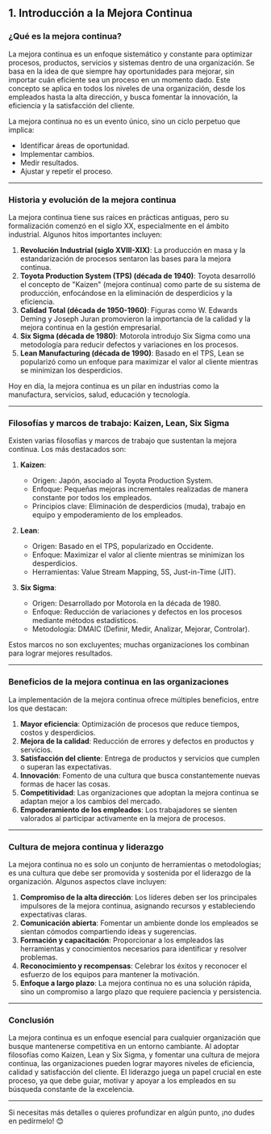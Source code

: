 ## **1. Introducción a la Mejora Continua**

### **¿Qué es la mejora continua?**
La mejora continua es un enfoque sistemático y constante para optimizar procesos, productos, servicios y sistemas dentro de una organización. Se basa en la idea de que siempre hay oportunidades para mejorar, sin importar cuán eficiente sea un proceso en un momento dado. Este concepto se aplica en todos los niveles de una organización, desde los empleados hasta la alta dirección, y busca fomentar la innovación, la eficiencia y la satisfacción del cliente.

La mejora continua no es un evento único, sino un ciclo perpetuo que implica:
- Identificar áreas de oportunidad.
- Implementar cambios.
- Medir resultados.
- Ajustar y repetir el proceso.

---

### **Historia y evolución de la mejora continua**
La mejora continua tiene sus raíces en prácticas antiguas, pero su formalización comenzó en el siglo XX, especialmente en el ámbito industrial. Algunos hitos importantes incluyen:

1. **Revolución Industrial (siglo XVIII-XIX)**: La producción en masa y la estandarización de procesos sentaron las bases para la mejora continua.
2. **Toyota Production System (TPS) (década de 1940)**: Toyota desarrolló el concepto de "Kaizen" (mejora continua) como parte de su sistema de producción, enfocándose en la eliminación de desperdicios y la eficiencia.
3. **Calidad Total (década de 1950-1960)**: Figuras como W. Edwards Deming y Joseph Juran promovieron la importancia de la calidad y la mejora continua en la gestión empresarial.
4. **Six Sigma (década de 1980)**: Motorola introdujo Six Sigma como una metodología para reducir defectos y variaciones en los procesos.
5. **Lean Manufacturing (década de 1990)**: Basado en el TPS, Lean se popularizó como un enfoque para maximizar el valor al cliente mientras se minimizan los desperdicios.

Hoy en día, la mejora continua es un pilar en industrias como la manufactura, servicios, salud, educación y tecnología.

---

### **Filosofías y marcos de trabajo: Kaizen, Lean, Six Sigma**
Existen varias filosofías y marcos de trabajo que sustentan la mejora continua. Los más destacados son:

1. **Kaizen**:
   - Origen: Japón, asociado al Toyota Production System.
   - Enfoque: Pequeñas mejoras incrementales realizadas de manera constante por todos los empleados.
   - Principios clave: Eliminación de desperdicios (muda), trabajo en equipo y empoderamiento de los empleados.

2. **Lean**:
   - Origen: Basado en el TPS, popularizado en Occidente.
   - Enfoque: Maximizar el valor al cliente mientras se minimizan los desperdicios.
   - Herramientas: Value Stream Mapping, 5S, Just-in-Time (JIT).

3. **Six Sigma**:
   - Origen: Desarrollado por Motorola en la década de 1980.
   - Enfoque: Reducción de variaciones y defectos en los procesos mediante métodos estadísticos.
   - Metodología: DMAIC (Definir, Medir, Analizar, Mejorar, Controlar).

Estos marcos no son excluyentes; muchas organizaciones los combinan para lograr mejores resultados.

---

### **Beneficios de la mejora continua en las organizaciones**
La implementación de la mejora continua ofrece múltiples beneficios, entre los que destacan:

1. **Mayor eficiencia**: Optimización de procesos que reduce tiempos, costos y desperdicios.
2. **Mejora de la calidad**: Reducción de errores y defectos en productos y servicios.
3. **Satisfacción del cliente**: Entrega de productos y servicios que cumplen o superan las expectativas.
4. **Innovación**: Fomento de una cultura que busca constantemente nuevas formas de hacer las cosas.
5. **Competitividad**: Las organizaciones que adoptan la mejora continua se adaptan mejor a los cambios del mercado.
6. **Empoderamiento de los empleados**: Los trabajadores se sienten valorados al participar activamente en la mejora de procesos.

---

### **Cultura de mejora continua y liderazgo**
La mejora continua no es solo un conjunto de herramientas o metodologías; es una cultura que debe ser promovida y sostenida por el liderazgo de la organización. Algunos aspectos clave incluyen:

1. **Compromiso de la alta dirección**: Los líderes deben ser los principales impulsores de la mejora continua, asignando recursos y estableciendo expectativas claras.
2. **Comunicación abierta**: Fomentar un ambiente donde los empleados se sientan cómodos compartiendo ideas y sugerencias.
3. **Formación y capacitación**: Proporcionar a los empleados las herramientas y conocimientos necesarios para identificar y resolver problemas.
4. **Reconocimiento y recompensas**: Celebrar los éxitos y reconocer el esfuerzo de los equipos para mantener la motivación.
5. **Enfoque a largo plazo**: La mejora continua no es una solución rápida, sino un compromiso a largo plazo que requiere paciencia y persistencia.

---

### **Conclusión**
La mejora continua es un enfoque esencial para cualquier organización que busque mantenerse competitiva en un entorno cambiante. Al adoptar filosofías como Kaizen, Lean y Six Sigma, y fomentar una cultura de mejora continua, las organizaciones pueden lograr mayores niveles de eficiencia, calidad y satisfacción del cliente. El liderazgo juega un papel crucial en este proceso, ya que debe guiar, motivar y apoyar a los empleados en su búsqueda constante de la excelencia.

--- 

Si necesitas más detalles o quieres profundizar en algún punto, ¡no dudes en pedírmelo! 😊